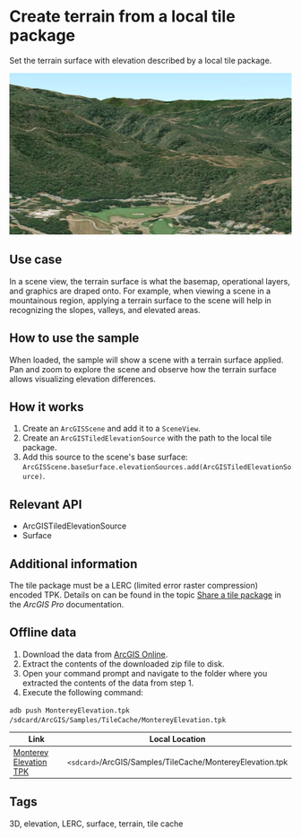 # Create terrain from a local tile package

Set the terrain surface with elevation described by a local tile package.

![Image of create terrain from a local tile package](create-terrain-from-a-local-tile-package.png)

## Use case

In a scene view, the terrain surface is what the basemap, operational layers, and graphics are draped onto. For example, when viewing a scene in a mountainous region, applying a terrain surface to the scene will help in recognizing the slopes, valleys, and elevated areas.

## How to use the sample

When loaded, the sample will show a scene with a terrain surface applied. Pan and zoom to explore the scene and observe how the terrain surface allows visualizing elevation differences.

## How it works

1. Create an `ArcGISScene` and add it to a `SceneView`.
1. Create an `ArcGISTiledElevationSource` with the path to the local tile package.
1. Add this source to the scene's base surface: `ArcGISScene.baseSurface.elevationSources.add(ArcGISTiledElevationSource)`.

## Relevant API

- ArcGISTiledElevationSource
- Surface

## Additional information

The tile package must be a LERC (limited error raster compression) encoded TPK. Details on can be found in the topic [Share a tile package](https://pro.arcgis.com/en/pro-app/help/sharing/overview/tile-package.htm) in the *ArcGIS Pro* documentation.

## Offline data

1. Download the data from [ArcGIS Online](https://arcgisruntime.maps.arcgis.com/home/item.html?id=cce37043eb0440c7a5c109cf8aad5500).
1. Extract the contents of the downloaded zip file to disk.
1. Open your command prompt and navigate to the folder where you extracted the contents of the data from step 1.
1. Execute the following command:

`adb push MontereyElevation.tpk /sdcard/ArcGIS/Samples/TileCache/MontereyElevation.tpk`

Link | Local Location
---------|-------|
|[Monterey Elevation TPK](https://arcgisruntime.maps.arcgis.com/home/item.html?id=cce37043eb0440c7a5c109cf8aad5500)| `<sdcard>`/ArcGIS/Samples/TileCache/MontereyElevation.tpk |

## Tags

3D, elevation, LERC, surface, terrain, tile cache
